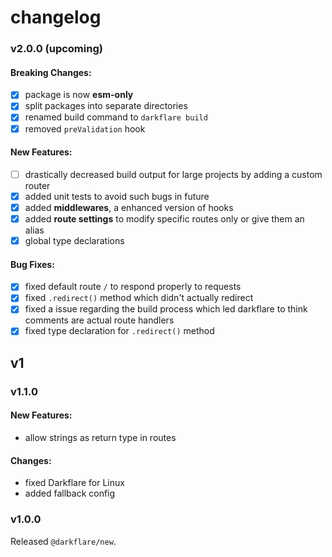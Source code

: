 # changelog

### v2.0.0 (upcoming)

#### Breaking Changes:

- [x] package is now **esm-only**
- [x] split packages into separate directories
- [x] renamed build command to `darkflare build`
- [x] removed `preValidation` hook

#### New Features:

- [ ] drastically decreased build output for large projects by adding a custom router
- [x] added unit tests to avoid such bugs in future
- [x] added **middlewares**, a enhanced version of hooks
- [x] added **route settings** to modify specific routes only or give them an alias
- [x] global type declarations

#### Bug Fixes:

- [x] fixed default route `/` to respond properly to requests
- [x] fixed `.redirect()` method which didn't actually redirect
- [x] fixed a issue regarding the build process which led darkflare to think comments are actual route handlers
- [x] fixed type declaration for `.redirect()` method

## v1

### v1.1.0

#### New Features:

- allow strings as return type in routes

#### Changes:

- fixed Darkflare for Linux
- added fallback config

### v1.0.0

Released `@darkflare/new`.
